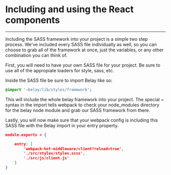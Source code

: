 # Including and using the React components
------------------------------------------

Including the SASS framework into your project is a simple two step process.
We've included every SASS file individually as well, so you can choose to grab
all of the framework at once, just the variables, or any other combination you
can think of.

First, you will need to have your own SASS file for your project.  Be sure to
use all of the appropiate loaders for style, sass, etc.

Inside the SASS file be sure to import Belay like so:

```sass
@import '~belay/lib/styles/framework';
```

This will include the whole belay framework into your project.  The special ~
syntax in the import tells webpack to check your node_modules directory for the
belay node module and grab our SASS framework from there.

Lastly, you will now make sure that your webpack config is including this SASS
file with the Belay import in your entry property.

```json
module.exports = {

    entry: [
        'webpack-hot-middleware/client?reload=true',
        './src/styles/styles.scss',
        './src/js/client.js'
    ]
}
```
